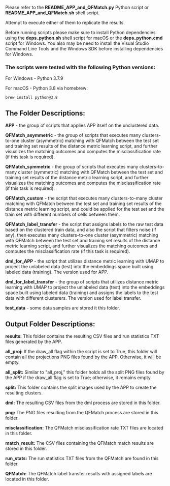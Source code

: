 Please refer to the **README_APP_and_QFMatch.py** Python script or **README_APP_and_QFMatch.sh** shell script.

Attempt to execute either of them to replicate the results.

Before running scripts please make sure to install Python dependencies using the **deps_python.sh** shell script for macOS or the **deps_python.cmd** script for Windows. You also may be need to install the Visual Studio Command Line Tools and the Windows SDK before installing dependencies for Windows.

### The scripts were tested with the following Python versions:

For Windows - Python 3.7.9

For macOS - Python 3.8 via homebrew:

````brew install python@3.8````

## The Folder Descriptions:

**APP** - the group of scripts that applies APP itself on the unclustered data.

**QFMatch_asymmetric** - the group of scripts that executes many clusters-to-one cluster (asymmetric) matching with QFMatch between the test set and training set results of the distance metric learning script, and further  visualizes the matching outcomes and computes the misclassification
rate (if this task is required).

**QFMatch_symmetric** - the group of scripts that executes many clusters-to-many cluster (symmetric) matching with QFMatch between the test set and training set results of the distance metric learning script, and further  visualizes the matching outcomes and computes the misclassification
rate (if this task is required).

**QFMatch_custom** - the script that executes many clusters-to-many cluster matching with QFMatch between
the test set and training set results of the distance metric learning script, and could be applied for the test set and the train set with different numbers of cells between them.

**QFMatch_label_transfer** - the script that assigns labels to the raw test data based on the clustered train data, and also the script that filters noise (if any), then executes many clusters-to-one cluster (asymmetric) matching with QFMatch between the test set and training set results of the distance metric learning script, and further  visualizes the matching outcomes and computes the misclassification
rate (if this task is required).

**dml_for_APP** - the script that utilizes distance metric learning with UMAP to project
the unlabeled data (test) into the embeddings space
built using labeled data (training). The version used for APP.

**dml_for_label_transfer** - the group of scripts that utilizes distance metric learning with UMAP to project
the unlabeled data (test) into the embeddings space
built using labeled data (training) and assigns the labels to the test data with different clusterers. The version used for label transfer.

**test_data** - some data samples are stored it this folder.

## Output Folder Descriptions:

**results:** This folder contains the resulting CSV files and run statistics TXT files generated by the APP.

**all_proj:** If the draw_all flag within the script is set to True, this folder will contain all the projections PNG files found by the APP. Otherwise, it will be empty.

**all_split:** Similar to "all_proj," this folder holds all the split PNG files found by the APP if the draw_all flag is set to True; otherwise, it remains empty.

**split:** This folder contains the split images used by the APP to create the resulting clusters.

**dml:** The resulting CSV files from the dml process are stored in this folder.

**png:** The PNG files resulting from the QFMatch process are stored in this folder.

**misclassification:** The QFMatch misclassification rate TXT files are located in this folder.

**match_result:** The CSV files containing the QFMatch match results are stored in this folder.

**run_stats:** The run statistics TXT files from the QFMatch are found in this folder.

**QFMatch:** The QFMatch label transfer results with assigned labels are located in this folder.